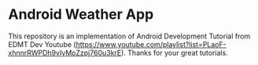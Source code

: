 # Android Weather App

This repository is an implementation of Android Development Tutorial from EDMT Dev Youtube (https://www.youtube.com/playlist?list=PLaoF-xhnnrRWPDh9vIyMoZzpj760u3krE). Thanks for your great tutorials.
